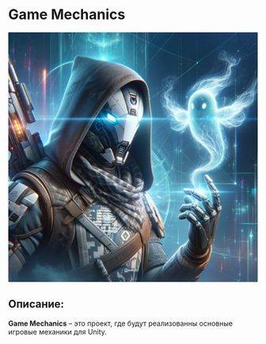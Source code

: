 # Game Mechanics

![Project Banner](./Banner.webp)

## Описание:

**Game Mechanics** – это проект, где будут реализованны основные игровые механики для Unity.